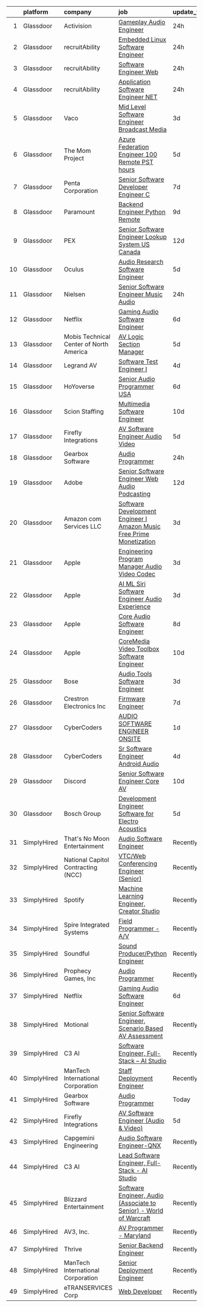 

|    | platform    | company                                 | job                                                                                                                                                                                                                                                                                                                                                                                                                                                                                                                                                                                                                                                                                                                                                                                                                                                                                                                                                                                                                                                                                                                                                                                                                                                                                                                                                                                                 | update_time   | location           |
|---:|:------------|:----------------------------------------|:----------------------------------------------------------------------------------------------------------------------------------------------------------------------------------------------------------------------------------------------------------------------------------------------------------------------------------------------------------------------------------------------------------------------------------------------------------------------------------------------------------------------------------------------------------------------------------------------------------------------------------------------------------------------------------------------------------------------------------------------------------------------------------------------------------------------------------------------------------------------------------------------------------------------------------------------------------------------------------------------------------------------------------------------------------------------------------------------------------------------------------------------------------------------------------------------------------------------------------------------------------------------------------------------------------------------------------------------------------------------------------------------------|:--------------|:-------------------|
|  1 | Glassdoor   | Activision                              | [Gameplay Audio Engineer](https://www.glassdoor.com/partner/jobListing.htm?pos=116&ao=1136043&s=58&guid=0000018239487b7699e641ee5b754b30&src=GD_JOB_AD&t=SR&vt=w&cs=1_691eeb77&cb=1658818428123&jobListingId=1008028741708&jrtk=3-0-1g8skgut0g4fb801-1g8skgutfih67800-4933dff44d5a629c-)                                                                                                                                                                                                                                                                                                                                                                                                                                                                                                                                                                                                                                                                                                                                                                                                                                                                                                                                                                                                                                                                                                            | 24h           | Woodland Hills, CA |
|  2 | Glassdoor   | recruitAbility                          | [Embedded Linux Software Engineer](https://www.glassdoor.com/partner/jobListing.htm?pos=107&ao=1110586&s=58&guid=0000018239487b7699e641ee5b754b30&src=GD_JOB_AD&t=SR&vt=w&ea=1&cs=1_ffe99f45&cb=1658818428122&jobListingId=1008028365325&cpc=E773D000C9BC26FA&jrtk=3-0-1g8skgut0g4fb801-1g8skgutfih67800-730db908178f6efa--6NYlbfkN0CGG9KWCDlpnNsyBDyIiP_Q0811kl3MMa1wmNp0I1WtkTaTZU1gJWaiKEGe9oYuZ3AoVNSIR14KTTb_h-hB2-8muryL88cIpq_l8yhv-WxFGjXmN0CMiaNs32sp6AHCY6V4TEGhBI5BP1q7wtNEbqwa5989-SCPk_Ty3tWaMX5Rm-cHl7fjte99TriaiMrnbErpcKlEkiq7_10JVw3AYyaZSY2SfrqWOeG1qS32u67hZgBtP2U2nG4z1wiTJCWIauc1ZRtpP7CE_XYfFZke_-HTSDnr2bwhB-7A4i3UJN12jn9V-yTPBrPPWvBgPVvCjivmdOhhSeXD-UsyXl9P_k7ftMUY_jLbOlKDay-dqRptWTgnRY0P8RzQKEJDL9Tod6DvkuOk1dKta7_N6f3sz9BKN3wmDEpUWWmYcGKkb3HcGDLcKVGM3aLm20jYOQQ3YXcECgqlwSAISEfcQgCZhGiWZ9YSyBOOGUR3iENKdPzOsVNHFllr73GqLzTQEy8_B3HZWIjX5POrNxqvtRYfYVrw)                                                                                                                                                                                                                                                                                                                                                                                                                                                                                                         | 24h           | Anaheim, CA        |
|  3 | Glassdoor   | recruitAbility                          | [Software Engineer  Web](https://www.glassdoor.com/partner/jobListing.htm?pos=109&ao=1110586&s=58&guid=0000018239487b7699e641ee5b754b30&src=GD_JOB_AD&t=SR&vt=w&ea=1&cs=1_3346e3ba&cb=1658818428123&jobListingId=1008028365324&cpc=FD1C1DA32C38CFA7&jrtk=3-0-1g8skgut0g4fb801-1g8skgutfih67800-9df72eb9cc658bea--6NYlbfkN0CGG9KWCDlpnNsyBDyIiP_Q0811kl3MMa1wmNp0I1WtkTaTZU1gJWaiKEGe9oYuZ3AoVNSIR14KTdxG1GGwxQfKOld0fQt0-pZNmiX4z29FJA6dSWQnq1gYxvc5dd5hQxYb2VuNIDDpU662Dn6c3w7g_lFGryzMQvpfBlmHLyDRmCMdmntrF5chNCZO2KV44Q3FSSFWBVlDh7hwXVpqMPige1nh4P5DU5zW6kp1vGPIrPoWsV58AUq7cA9Ve8Yi8I5tXL610_qBIMv303xu0c1U5J7B741PmRAEKLUYvSfK76zaa2VTmjC5v20v5mEmozigLbON15D8d1jMDo23-mLrMjj9IIK1b1ACgmWt6CDwH-j3ps81ztmpTBLsbpkee78mxDhyZUzmT4vl3I8_G1iWlTSYe4W6OkanZPWDLWeyMYlvLPmD7L4e0GTJRObQKaGt-bU2y5yAlcY6uDlpBd_tBTk481BDW57QG65olIuBQtkl_NIVqHlfgahQu6CcBblyHtzkLETalg5NCO1y9jC3)                                                                                                                                                                                                                                                                                                                                                                                                                                                                                                                   | 24h           | Anaheim, CA        |
|  4 | Glassdoor   | recruitAbility                          | [Application Software Engineer  NET](https://www.glassdoor.com/partner/jobListing.htm?pos=111&ao=1110586&s=58&guid=0000018239487b7699e641ee5b754b30&src=GD_JOB_AD&t=SR&vt=w&ea=1&cs=1_daa0cb12&cb=1658818428123&jobListingId=1008028365323&cpc=4F748F1840550ABC&jrtk=3-0-1g8skgut0g4fb801-1g8skgutfih67800-a3394786e4509fc2--6NYlbfkN0CGG9KWCDlpnNsyBDyIiP_Q0811kl3MMa1wmNp0I1WtkTaTZU1gJWaiKEGe9oYuZ3AoVNSIR14KTX6XEosLosTeFdasE13QNaN-ffeCRx0oqkpIuLNKJnQM1SI9AOE8qF_5_QoBgkBvFAqQAcbjO9vNw3PBA66q_-1j6v8dQ8AgDh9v16hsGva5nIQ7BWtwrWeq6LIxbvmxnuYAD1pO9ma3G4H_YORHSILUZgbeeNcpKvkcZ4_zarOIKE_gXAFQN4J_l1tPAdHLoq8pcU3lsc5rWQr7txiXX86B1L0pysvglz4Hgmf4bymE63ZvjZbn-QKJVa3cTz_Hz5cxgckd_iD4j2RirUuyQKTf0JJfs7i2mU9-4ocg_xkyz7RHXke-dNKJakcMlVvNQ5E2d3a46AAEPJN0nfXoKiJ3oCWsvn6GR-6NLqV2k4xd93GkZ66D4ZUqoeNZC6_nXE26b-WFiX2VHx4UUF0d4TLxjGsz-neg-_qS1Tc55dCRpns9Fj5IhMQpcxOOY5UIuqGPM5q1CGYI)                                                                                                                                                                                                                                                                                                                                                                                                                                                                                                       | 24h           | Anaheim, CA        |
|  5 | Glassdoor   | Vaco                                    | [Mid Level Software Engineer   Broadcast Media](https://www.glassdoor.com/partner/jobListing.htm?pos=108&ao=1110586&s=58&guid=0000018239487b7699e641ee5b754b30&src=GD_JOB_AD&t=SR&vt=w&ea=1&cs=1_0db8ded9&cb=1658818428123&jobListingId=1008023491914&cpc=1CBFC3E34E2A31FF&jrtk=3-0-1g8skgut0g4fb801-1g8skgutfih67800-2c1164aedf14680d--6NYlbfkN0D_sybMACCpf9B-677oK5j6rPldVB6BlrVvFjO_o-GJZbzuF-qh4PxErFUqfUsv_6uq3yj-33fVAxdJpDEnhEj4Go-dQXG2i_nhdrozdxOLclYIRSSSNJiq9UBc2R3iAXgSLoloWxVkJR526trhTG__PWL5HPc0h23cLdACsLcDpz6wkqU4u1lorsS3YI19Q1EnTanbFPinXVwTfICagAWVrSEZ-MvXodpCJ824U-_XF05x2_2kyhu5rUWTJ1cGI7Esv3vNvn9sO03__EqOdMWmkTtbW5qqF5TaOpueZc8z16M947V9sFSMjQfRC9Hr5eAecRHVhbGXoxbJaguBLYKxWxMOdSnIGw728Qa7PoIzI5kkHTekEor-ylPnxqQ1gV8LqbQNmkUXtIjrCxf0c0q2CDRNdTRMPgYU0U8KSDQ3Yg7x689kjp12wJcCV9FA3TGISaOIO6ebSmX275rs6XchGsRnW6RxErTCSgcvVW4GLoc8_Iib4JxmuLtESSOdqQWq9f3ZXA-9eCqgXO6u79aUKeJOkVOzTae77DGLuiwtNw%3D%3D)                                                                                                                                                                                                                                                                                                                                                                                                                                                                | 3d            | Raleigh, NC        |
|  6 | Glassdoor   | The Mom Project                         | [Azure Federation Engineer  100  Remote  PST hours ](https://www.glassdoor.com/partner/jobListing.htm?pos=103&ao=1110586&s=58&guid=0000018239487b7699e641ee5b754b30&src=GD_JOB_AD&t=SR&vt=w&cs=1_c5799016&cb=1658818428121&jobListingId=1008018551550&cpc=9C2286EA3771AAF6&jrtk=3-0-1g8skgut0g4fb801-1g8skgutfih67800-dc1b835558c53ab4--6NYlbfkN0BDp_epf89aHDQhKpPegNJQ_ldQpEFZQsM9OcONMGxWx6pU56EKHF58QjVdAUvn2gWVmvAd_inPnavJ0bVsH-kOUhtfeaiiWnfEkkNGQnNDedJUM2yoGCcoy_fT76vHmBA4pusH6HeHidQSpJPEvFPERgE8T-oEVjc-JVNiEzXXG7cjIqstu1zSY68PunLaErbX1jz_TC8dS9nsC9LWnPlLO5DR1ufIAQsrcf7klcQhsnORLga_KCLFPE-U-toVA8vgFzjxtnfCBX2AnYr4cA1vlljd6_S5aNNo7IvsswH7HyrOKHOE9HVr_H4VxQC65cEn8KjAfrFIVMFZ_1xyJwxCYnP-py16rUnzuAMQ06fr0hYdOvEZ1ZyOBnMDRoTIn5XsmkdgaZzD0M6RnDnwg5pQFe95cwB_LqklL4y24364a3rwCiueI2bumm1I-edoh-doSKcYgZhHVjhuh2d-KZKgDambsnoBIZfJ15mCMvjQlKnoV3Ji_DIeL-KhSeEJOgW3owlZ-Q_OM-XqxyXT9obCyTRlbb-022lv1LIC-qR85HfZz7MbGlS1wxwaP3GRqum5W7cBseBBRQ%3D%3D)                                                                                                                                                                                                                                                                                                                                                                                                                                | 5d            | Remote             |
|  7 | Glassdoor   | Penta Corporation                       | [Senior Software Developer   Engineer   C  ](https://www.glassdoor.com/partner/jobListing.htm?pos=118&ao=1136043&s=58&guid=0000018239487b7699e641ee5b754b30&src=GD_JOB_AD&t=SR&vt=w&ea=1&cs=1_8eed8fc9&cb=1658818428124&jobListingId=1008012139422&jrtk=3-0-1g8skgut0g4fb801-1g8skgutfih67800-d2b6598b37c4349b-)                                                                                                                                                                                                                                                                                                                                                                                                                                                                                                                                                                                                                                                                                                                                                                                                                                                                                                                                                                                                                                                                                    | 7d            | New Orleans, LA    |
|  8 | Glassdoor   | Paramount                               | [Backend Engineer   Python  Remote ](https://www.glassdoor.com/partner/jobListing.htm?pos=121&ao=1136043&s=58&guid=0000018239487b7699e641ee5b754b30&src=GD_JOB_AD&t=SR&vt=w&cs=1_71682ce7&cb=1658818428124&jobListingId=1008009866952&jrtk=3-0-1g8skgut0g4fb801-1g8skgutfih67800-bc754100c4c9abf7-)                                                                                                                                                                                                                                                                                                                                                                                                                                                                                                                                                                                                                                                                                                                                                                                                                                                                                                                                                                                                                                                                                                 | 9d            | New York, NY       |
|  9 | Glassdoor   | PEX                                     | [Senior Software Engineer   Lookup System  US  Canada ](https://www.glassdoor.com/partner/jobListing.htm?pos=119&ao=1136043&s=58&guid=0000018239487b7699e641ee5b754b30&src=GD_JOB_AD&t=SR&vt=w&cs=1_a9e8c31b&cb=1658818428124&jobListingId=1008002579764&jrtk=3-0-1g8skgut0g4fb801-1g8skgutfih67800-c509ac628109f22c-)                                                                                                                                                                                                                                                                                                                                                                                                                                                                                                                                                                                                                                                                                                                                                                                                                                                                                                                                                                                                                                                                              | 12d           | Remote             |
| 10 | Glassdoor   | Oculus                                  | [Audio Research Software Engineer](https://www.glassdoor.com/partner/jobListing.htm?pos=120&ao=1136043&s=58&guid=0000018239487b7699e641ee5b754b30&src=GD_JOB_AD&t=SR&vt=w&cs=1_bd889480&cb=1658818428124&jobListingId=1008017393220&jrtk=3-0-1g8skgut0g4fb801-1g8skgutfih67800-6725b1efade4b900-)                                                                                                                                                                                                                                                                                                                                                                                                                                                                                                                                                                                                                                                                                                                                                                                                                                                                                                                                                                                                                                                                                                   | 5d            | Seattle, WA        |
| 11 | Glassdoor   | Nielsen                                 | [Senior Software Engineer  Music   Audio](https://www.glassdoor.com/partner/jobListing.htm?pos=127&ao=1136043&s=58&guid=0000018239487b7699e641ee5b754b30&src=GD_JOB_AD&t=SR&vt=w&cs=1_b5fd9605&cb=1658818428124&jobListingId=1008029553879&jrtk=3-0-1g8skgut0g4fb801-1g8skgutfih67800-9f06dd9f8afff20d-)                                                                                                                                                                                                                                                                                                                                                                                                                                                                                                                                                                                                                                                                                                                                                                                                                                                                                                                                                                                                                                                                                            | 24h           | Emeryville, CA     |
| 12 | Glassdoor   | Netflix                                 | [Gaming Audio Software Engineer](https://www.glassdoor.com/partner/jobListing.htm?pos=114&ao=1136043&s=58&guid=0000018239487b7699e641ee5b754b30&src=GD_JOB_AD&t=SR&vt=w&cs=1_6c4afa66&cb=1658818428123&jobListingId=1008015997451&jrtk=3-0-1g8skgut0g4fb801-1g8skgutfih67800-f56fa1ba437b8b5b-)                                                                                                                                                                                                                                                                                                                                                                                                                                                                                                                                                                                                                                                                                                                                                                                                                                                                                                                                                                                                                                                                                                     | 6d            | Remote             |
| 13 | Glassdoor   | Mobis Technical Center of North America | [AV Logic Section Manager](https://www.glassdoor.com/partner/jobListing.htm?pos=130&ao=1136043&s=58&guid=0000018239487b7699e641ee5b754b30&src=GD_JOB_AD&t=SR&vt=w&cs=1_b466aa8f&cb=1658818428124&jobListingId=1008018294087&jrtk=3-0-1g8skgut0g4fb801-1g8skgutfih67800-3192ab087a56f6d5-)                                                                                                                                                                                                                                                                                                                                                                                                                                                                                                                                                                                                                                                                                                                                                                                                                                                                                                                                                                                                                                                                                                           | 5d            | Plymouth, MI       |
| 14 | Glassdoor   | Legrand AV                              | [Software Test Engineer I](https://www.glassdoor.com/partner/jobListing.htm?pos=115&ao=1136043&s=58&guid=0000018239487b7699e641ee5b754b30&src=GD_JOB_AD&t=SR&vt=w&cs=1_f5c05007&cb=1658818428123&jobListingId=1008020063938&jrtk=3-0-1g8skgut0g4fb801-1g8skgutfih67800-0d8343df0ec0aa3a-)                                                                                                                                                                                                                                                                                                                                                                                                                                                                                                                                                                                                                                                                                                                                                                                                                                                                                                                                                                                                                                                                                                           | 4d            | United States      |
| 15 | Glassdoor   | HoYoverse                               | [Senior Audio Programmer  USA ](https://www.glassdoor.com/partner/jobListing.htm?pos=128&ao=1136043&s=58&guid=0000018239487b7699e641ee5b754b30&src=GD_JOB_AD&t=SR&vt=w&ea=1&cs=1_462b8959&cb=1658818428124&jobListingId=1008016127424&jrtk=3-0-1g8skgut0g4fb801-1g8skgutfih67800-99985eedadb6c43c-)                                                                                                                                                                                                                                                                                                                                                                                                                                                                                                                                                                                                                                                                                                                                                                                                                                                                                                                                                                                                                                                                                                 | 6d            | Los Angeles, CA    |
| 16 | Glassdoor   | Scion Staffing                          | [Multimedia Software Engineer](https://www.glassdoor.com/partner/jobListing.htm?pos=110&ao=1110586&s=58&guid=0000018239487b7699e641ee5b754b30&src=GD_JOB_AD&t=SR&vt=w&ea=1&cs=1_8f3107fa&cb=1658818428123&jobListingId=1008008577735&cpc=56C4EA4A1A191A49&jrtk=3-0-1g8skgut0g4fb801-1g8skgutfih67800-86843f5f6ef372c1--6NYlbfkN0AxNjU9wWOnkzYrjpAN9mGGJnqCtvXlnsxswceXA4p8arctmlbenC8IxdF6uPF1Mr83u4JysOfJ9jXAqcnIyixLc8sR0avTryqxqhsjIuS_un4kaGkiHc7oTRCi6_p0ngKXsuD1TtQf061AssfLmW1cSOet3uXlgmtmcBNsC50wWFHvEK6xQpPK96R2pfsMOtaXAOuru7t8lzIZsFhlHrlCS84fymEVp7kzV_XmEpR6Yia0p5XTBxV2Bhnt9FEBaisfh1acrPb2USW1DH8WWm2GxwgFn3iNcnnEK8DYETZIE0EMQU3LtFv2d6FmP40Ib5EgvubMUITvL0R2HIxxFfRhdKfdjNcZOG6wrD2TJeOA9oJwFvGuGBmhxGlS-7pxABaFHFHF8NB4Tar9VqNyRsBm6_Fk2PkKuBVxFCTAwJ_DJz51y5OmjBuBwY2JgUmX6clUxT1bm99tVOPpbS7xtwlZZU6bec-UWJDsUjHu1xULZxb5mbIi1Z-KxtU84mrk0jVWyo320hUvoYSEHMj5J2SP)                                                                                                                                                                                                                                                                                                                                                                                                                                                                                                             | 10d           | Redmond, WA        |
| 17 | Glassdoor   | Firefly Integrations                    | [AV Software Engineer  Audio   Video ](https://www.glassdoor.com/partner/jobListing.htm?pos=101&ao=1110586&s=58&guid=0000018239487b7699e641ee5b754b30&src=GD_JOB_AD&t=SR&vt=w&ea=1&cs=1_98d94fa8&cb=1658818428121&jobListingId=1008016810687&cpc=B576E40E3A51D23B&jrtk=3-0-1g8skgut0g4fb801-1g8skgutfih67800-ede825354504ebea--6NYlbfkN0CJTHzbIAHSyXxiHmYK_TnQchCbzo3OrK2GLYjXk8bP1_eUBT7URC43d18oEHegYHL6LbXjiln6EQQhTRWsdOCMxpTXOOIJd-ft-zYjyaBTKfiqz6OafoxtmKDMYFh1B38HLHoVwoYXE1SZXhsSytJsWu0ZE3lBwF7-k3HlclxlX7e6qCLCO6Frt7NfenvtFhBBv-iwBnIcaDGHS5F3-qvLLZcvP04-sKsq2W6SUaXvR3Ibyd90jn7k4W9FNTr2DJ2L0W2vjqFjWUsOCi-na2_J_-AqzdgAoZA3dxTcQbKPdqIhoubFTkSnRRryu1JX1cbmt3iBZlq_Vkh8xLSwUv19P7pZBcmLaT0rLtU0okVAEN74cGEbmEYXoOm91Xs3BxYEHz9NANZ4_8DZLaMUZv9zn_FjPcsf4wjq-s8skbRAruZ_Y9-xMFcFStK_CRqk8lO9psCj2m_l-T8cyPxTf8fFLcM7Mv0LHNG7GXsSMvI7Q_M7IS5tXGb_s7mJyCTrWkU2DnVKsshUfhBCejPLSptn)                                                                                                                                                                                                                                                                                                                                                                                                                                                                                                     | 5d            | Middlebury, IN     |
| 18 | Glassdoor   | Gearbox Software                        | [Audio Programmer](https://www.glassdoor.com/partner/jobListing.htm?pos=117&ao=1136043&s=58&guid=0000018239487b7699e641ee5b754b30&src=GD_JOB_AD&t=SR&vt=w&ea=1&cs=1_e0cad3aa&cb=1658818428124&jobListingId=1008029192403&jrtk=3-0-1g8skgut0g4fb801-1g8skgutfih67800-c9ed84f43b7c67d5-)                                                                                                                                                                                                                                                                                                                                                                                                                                                                                                                                                                                                                                                                                                                                                                                                                                                                                                                                                                                                                                                                                                              | 24h           | Frisco, TX         |
| 19 | Glassdoor   | Adobe                                   | [Senior Software Engineer  Web   Audio   Podcasting ](https://www.glassdoor.com/partner/jobListing.htm?pos=124&ao=1136043&s=58&guid=0000018239487b7699e641ee5b754b30&src=GD_JOB_AD&t=SR&vt=w&cs=1_b2a899b1&cb=1658818428124&jobListingId=1008002518254&jrtk=3-0-1g8skgut0g4fb801-1g8skgutfih67800-64add86b6b132821-)                                                                                                                                                                                                                                                                                                                                                                                                                                                                                                                                                                                                                                                                                                                                                                                                                                                                                                                                                                                                                                                                                | 12d           | New York, NY       |
| 20 | Glassdoor   | Amazon com Services LLC                 | [Software Development Engineer I  Amazon Music Free   Prime Monetization](https://www.glassdoor.com/partner/jobListing.htm?pos=122&ao=1136043&s=58&guid=0000018239487b7699e641ee5b754b30&src=GD_JOB_AD&t=SR&vt=w&cs=1_2b0a6369&cb=1658818428124&jobListingId=1008023508726&jrtk=3-0-1g8skgut0g4fb801-1g8skgutfih67800-160114cbca1f2e75-)                                                                                                                                                                                                                                                                                                                                                                                                                                                                                                                                                                                                                                                                                                                                                                                                                                                                                                                                                                                                                                                            | 3d            | San Francisco, CA  |
| 21 | Glassdoor   | Apple                                   | [Engineering Program Manager   Audio  Video  Codec](https://www.glassdoor.com/partner/jobListing.htm?pos=102&ao=1110586&s=58&guid=0000018239487b7699e641ee5b754b30&src=GD_JOB_AD&t=SR&vt=w&cs=1_a9acae9a&cb=1658818428121&jobListingId=1008022113387&cpc=654405A9B1E0A9F5&jrtk=3-0-1g8skgut0g4fb801-1g8skgutfih67800-971a58e92b8283fe--6NYlbfkN0BvKrLyj5gPmtZO9T8euul8TCxuuKNOtzRJOomxnwSEodTz2Bc-sPZlADHp0xxmf8VvC_9n7__N-GBNTWFrNoRta5Vqzr78Tw-Rk5LTzpATs3WCUWuZYgJGwd0PuuSiO13ouRrSmkvapG3--HjY1XEHjTkF1vSIipamUnG7dLq1ERqwXxP_0DbzJiArDc-o8fmzrrelVVb0XiPO6OjanaG2J03_To4thUolK6OrxXN8mjCtltIuIQWYcSjDZRJKaUzugFnxUzzi97FHh2VBwI-mDkH_hL_Zxm1liOZYFIBZcXbitiKl0SwbpYuNHzKTRPuAssxn_-dBVW_eZLv1mN1sSu1Eh6dHAdUWxzlTANQQfjLRfG6lKSym5grj7eHMGgVGYslKJMgdgL26Ga6nMUoqSFRGyhaxVayT9xEBTJlMGHfSwpVa-RxwtXjVH6ZBXp6ga34S0V7JMaRjlrdhqOV5HjCCKduBRk61CCD1KyrhOQxzKD_xffjc5yTG98d4iLqkScVWHy9YnePTEYwxZeYhreCQrZeCVziPcrdC9SO0ZnG4ylgrqfhq_GTcq1nP7C3d1ogpPQRTbPT21lupy7epLSivcqMGI8Zg9Ll1x0OZCwKIZnzyifnE0JSaTjmiMUp4WbGyQH9YD7t1vSIXkfCqZsXrVi_8mS9bzJp1hCWTTtLJS2Fi8x7LWRnnT6roV-InFywJ47WrwG1OKA2HhrhPs6ADsJEqoy-ppDuY3ApJ8ySmZ26joGpHjy1fUHk4Bffa3RjvsrpS6-PV__krI_rDD5fYl5zY8rAeWiVpBox-Yci_L-5r6U98G9rzfTcAVkFwKwTNfpoZTtBaZXBmEL0-cy3Ba9ROoXQJOnYLGB_T682H_eyGOM50W0bN8dN94_QdNjCxJLmJzPm0h3BAaJD_-CTPFy3ZQzC07lizsmh6zT1h-SWC6dSfTzlW7USb8YGwQ2X-9CXYa8PK9kLcw8UgjPEAWx3_HSWkBRXh-XudVw%3D%3D) | 3d            | Austin, TX         |
| 22 | Glassdoor   | Apple                                   | [AI ML   Siri Software Engineer  Audio Experience](https://www.glassdoor.com/partner/jobListing.htm?pos=105&ao=1110586&s=58&guid=0000018239487b7699e641ee5b754b30&src=GD_JOB_AD&t=SR&vt=w&cs=1_62fcb1ee&cb=1658818428122&jobListingId=1008024012027&cpc=47CFDC01B3F81FAC&jrtk=3-0-1g8skgut0g4fb801-1g8skgutfih67800-9010fb2009524642--6NYlbfkN0BvKrLyj5gPmtZO9T8euul8TCxuuKNOtzRJOomxnwSEodTz2Bc-sPZl1dBMH13w-jNXNONIP_H_BEVYxjYrkTZmqZxjUy-7kbpo_bS5bn0jthbTKhOjB1wQk0bNkvkR4kOia9RoL04MCf_tYbSpNXeZStOp91DXU8hBYL-6ssWQGSrqRrM7uKgT2txrMa7QkSM_FdBq9uZMLoy60i2u7ynQD69n3sv9oGJG3zI62jEFZrj-u9AUaptYyKfDfywewrcEaJnqz1os8sGqlQgr6SsAhjRWDrwXiY7jfaZ6A4u9AIlAVXghebMemzv3--zIH6GuXIYna5C0wTkAt5-DN08wLbB5ciqB9HRsOSwP93uFJQ3ohDIZhV1p3-2VMZq7LBo3LMJMDTfjwLf0fCrdyOEGHD-8hKiPPVGU1xhNiKxokUa_oLS6j7XzpUGYxzYeVmxOXLz1vnnSf1XPTAc48JDVSZIguTjlH99yUlwDBg-YqbA9gPLBK-S4AGByXDJzRnfUBjlxEah0nxky0ynf8yYpwVF6DwGXjHMSA7boZ_RRdFD1IFr05GyXfklYEVwvtTYWdAuyMPT-8mKsWu-9-KdLYMHjJBF_mLX8qPy6haQySI5SNdFRolacbIJIloonkaH3DQjBVNb1c4C3hbzY-HIv6Eb67FMrAZBovNoEMzVyY9n2WIASnNc5NjK8MKBqV1Z4QMzMSd4GzOc-kTNPmFF9WARKCvqGaigaL83FSMuy7BE6fyMpBLgD1NF3jRedPa7zhlrL0PJEUnlKkNPItwOa7VuE5Dz_Wzu9EGQgLTlsuFTBLFDHlMsihA7uKvA27aSOv8SUhZTtkKTm5vNjm2Kj_c5J4r_SAqlmv4FYaNJOItmZdTm5sR-cWfy2JHn6nhxazevNM0wIpcmvMWh1mdfxK-BYEhzzv0xaQfAj7oN69ZbEilbYlewVVVxi6aPQ_LCdfCObdbuSA91o0r2DFIiz6f5Y1NNKfBWfBsAgL5CBfw%3D%3D)  | 3d            | Seattle, WA        |
| 23 | Glassdoor   | Apple                                   | [Core Audio Software Engineer](https://www.glassdoor.com/partner/jobListing.htm?pos=106&ao=1110586&s=58&guid=0000018239487b7699e641ee5b754b30&src=GD_JOB_AD&t=SR&vt=w&cs=1_6763f102&cb=1658818428122&jobListingId=1008010117633&cpc=3BA4CE39D5B5DEF5&jrtk=3-0-1g8skgut0g4fb801-1g8skgutfih67800-ced040b886f772b0--6NYlbfkN0BvKrLyj5gPmtZO9T8euul8TCxuuKNOtzRJOomxnwSEodTz2Bc-sPZl29JElYHfcoSRKsq68AVNiDcyVnK-LGYxcX0LBFdzR0aUDa4ZGNmWzNY0pY1aoSXDuA4k22fhhx50WxVe1GGX0knDpSWmYrI8apzLOaDvcxRqhxcxlaAWaWIZmx38qiMfS6JZpmm7InY9JHZ4ltlfwZKYJvYK-3ZSRSNkj2ci184dS_9QXtTe2QZh1clVp7ARb4v1NveK-qvCFtgbCKLmltfkiXqXYYJHm1tICyZs3OznpZbfULaHtD-12_q6jP0paFmNTeA7FlU_cVIPHA3NOrOSc5PUtZRgpen1952IUk9YcVrE3pgQVBUYOs9FkYuqNzJjYfe4y4TUZe4Sb3jBhzcH22ybu8cODUTJXGb1ydLAt3CQrT0fEaJagPPmlUeRLX2dDs7HJF19e9J7a517KMuQ9emINcIcIbL-IQIFTZKStyvnkE_rEDKUQc7aSVzBbNMbhjp1fitXMGKZ-u6yhuq6O5BIlC6Tm2MBbCTSuNghjXRHNFJa7k5O02Pl9rqcI0m2Zc84tDj-ZRoJbY-bD9QhlngrY3wwyTEtcYS0oixei9AtBmvv3L_xU6PLjEadBegCo9g7yhKvv1IcI8pfAi96Osm8xnXxcItrXaXy-0RW_rYu33cGQ8VZFIItAd4uLSqHCq70zV0U6g-_RuN3XurUP1Ss2g_om-seyGL61sTHU0yW6mhni50_DFV8N8x45ehgvTJ__6-W9ZOg02x_hRj86tfpl1ELM7icMBusvCu81fcP01dMX-3F8DLHVYxUTVIq1Tijh3Z0Tq0IWycnm7BBpohFWou8TH2WRdUGkz4skAb1Q_5maxHP3vtFE5N0Ma-XYn7_5s8I-FcFBS0NEIZYHMiu8UFBo2TjqXypbELwGqH2tVGc1TaKFr8JNzNWmVXAz-8EUf3vTGGnS5A5Cg%3D%3D)                                                      | 8d            | Culver City, CA    |
| 24 | Glassdoor   | Apple                                   | [CoreMedia Video Toolbox Software Engineer](https://www.glassdoor.com/partner/jobListing.htm?pos=104&ao=1110586&s=58&guid=0000018239487b7699e641ee5b754b30&src=GD_JOB_AD&t=SR&vt=w&cs=1_57edc842&cb=1658818428121&jobListingId=1008009138645&cpc=32EE424DE2B657EB&jrtk=3-0-1g8skgut0g4fb801-1g8skgutfih67800-1f9cfe7e86b5b2a0--6NYlbfkN0BvKrLyj5gPmtZO9T8euul8TCxuuKNOtzRJOomxnwSEodTz2Bc-sPZlC5mDe-NOaJhD_Bkt0MftzV6HNkf3iH5C-gDV5Z6RmFNLmPBZAnWt4LqG2FsQJus6ufqmPnE6A0izbS0UuNxE5wCPoBM2bGBI9Kq0K8JSkf-6Pb_JmDENLu2MTKseUrr3JzWn-MMtSaxSO2G59010FgCeusAXaCIy1aF-ZE6LV5qYwN58O8SwGy8MgfQ_fu_jfnT_RRutBPQt8uehMUG0Zd3EFtTc2dOPrSfikW1ZFjK2Nzo0YeVNeLvu_WkuzRHQH8vt0WeNwPY38jNWX6xKn_xUcLPI1GvCqCXx9S0NJurnCWojC54l7J4JqmhQss_B2gI8aYESTwcS6euE4bJ48u3wCg6JekYcZVjB4WMJWbU44KTQJb3PPsWrgwYFutoA-77r4BlWH6W0Ro8690KXN-ZX1Y8ar06vrChddwZgHtWp-dpVVDhO9ioG4SVZBZqfpQ9zyp0kXdGmc7Lr93O06nDePQiE-Upv-ulYaarh4nZFdM-fdxWuSghv2XYtgocLho_2qffKvnMb1zV41MM7f9Tcwf1XFhE2V0uBwlZUzwGJ6knR4rd4w_flS7Ab52rq1dZwhcRwCIfD96c-1McLTfg22zZAbyF_cNJCvb9DBORhEtCe8bsNX360_-Cf9B3LR4a0mcozPeRddEpxjWCJiz4SdUK1g8Px0jmIaqdpfkn21GIgiPSQHLRkO29DrSmXYb-P-o3S3GOBBzT_8NgTtryk9daLtpF40vUQkiQ0Kh6CfK1jdnSvG7T6V0VezwsDgPs2NNCbdTjYQi_RL6uG6s2uImD4dyNR__3FQwKnjf3lOJEljPNDZ6y4f0HXv4Z9wOTjb_P46ka0JwGcK4G2Rsmq0o2JautnHqU0f0_MMBNleCt1I0qqP7W6HIQH9aWqjY1JxyQomtSMHwTj-SJ1ngqBk3pOX3f37FEzWz6khD8%3D)                       | 10d           | San Diego, CA      |
| 25 | Glassdoor   | Bose                                    | [Audio Tools Software Engineer](https://www.glassdoor.com/partner/jobListing.htm?pos=123&ao=1136043&s=58&guid=0000018239487b7699e641ee5b754b30&src=GD_JOB_AD&t=SR&vt=w&cs=1_7bfc4a36&cb=1658818428124&jobListingId=1008023325838&jrtk=3-0-1g8skgut0g4fb801-1g8skgutfih67800-28a8ee5c65f161ae-)                                                                                                                                                                                                                                                                                                                                                                                                                                                                                                                                                                                                                                                                                                                                                                                                                                                                                                                                                                                                                                                                                                      | 3d            | Remote             |
| 26 | Glassdoor   | Crestron Electronics Inc                | [Firmware Engineer](https://www.glassdoor.com/partner/jobListing.htm?pos=126&ao=1136043&s=58&guid=0000018239487b7699e641ee5b754b30&src=GD_JOB_AD&t=SR&vt=w&cs=1_a59eee18&cb=1658818428124&jobListingId=1008013100826&jrtk=3-0-1g8skgut0g4fb801-1g8skgutfih67800-a7e468b43761b07b-)                                                                                                                                                                                                                                                                                                                                                                                                                                                                                                                                                                                                                                                                                                                                                                                                                                                                                                                                                                                                                                                                                                                  | 7d            | Rockleigh, NJ      |
| 27 | Glassdoor   | CyberCoders                             | [AUDIO SOFTWARE ENGINEER   ONSITE](https://www.glassdoor.com/partner/jobListing.htm?pos=112&ao=1110586&s=58&guid=0000018239487b7699e641ee5b754b30&src=GD_JOB_AD&t=SR&vt=w&ea=1&cs=1_a778837d&cb=1658818428123&jobListingId=1008025415201&cpc=F41FEAB56D215062&jrtk=3-0-1g8skgut0g4fb801-1g8skgutfih67800-3bd16286be0991e9--6NYlbfkN0CpFJQzrgRR8WqXWK1qKKEqALWJw739KlKqr2H-MSI4eoBlI4EFrmor2FYZMP3muM1jAE7yYqBMhYdFXvXCy_BVIV-ojIczkDvGmxEd1bzLkaCTOwAcx95WftiXyUBtt9ZJ7NIXQRdj_sJwyWhgzrQ5fMfDCSyCSmRcSixAN4OjYZ6Jfr7jwL1Rmub12iMRflIOfsuIa1omn7quFl8x3EK2QNvIKw4lWtlevYU_BC2JMOAjUmS3esv1QTj89X0qUp27t0uW63IteEzFMMO4zYhgdBgRa4rITt07m_qw3iiqSS_ei3tI650gkqPVoSuBFSa9WUE97aAKVTw2sREwx7nW224Cwtr3ZHn3vF5j4EBpFQI9qTi_2QKFWv9IM6gZPIeVHbYAhpGVb_tpYYU168xh3XOOMpykL3kv4QnvCBN_8CAzkrLn4xuy9nScuET6vddnEykM6wKA3dbwpYIMYNqWtVYuAoh64OzljoNYWJaX6WS3FAqFP4TuigyHA_uXgUrEFn3ULZHe7oXeTMFn89SAGauqkkxyhJa_vLdXlKQJsEgGZiy4JuzkU2QV60JeqOwFA8Fj2Ja9gP-HIwYtJcQZAag8VNALp3wIMvt0YbffUPaD5SPmFmyz2BCsjWe37Z5nujIZOMCQGVnC1aFXwlgFkCPzdlsHChGmJ8K_GOJZxFO5_LEf2m-wtj7bojKx3PsauM2ATrZPjhCnvMKYK1F0cREYkut0Mr9JV1EaHEFxywkMXSeYQOnhSE9HDyzjICHGCLFvN2Phcdibh2-hUhmMEukr44DmpZAx-GCwUuebKxbd_tPbkftXak8QjxKJ6s53gpFE_M1w_S_gU9nTS0-8t8WJ7o9G7u6O3QRcBirHWdZNWbNNRZOqROstF8-Taz3VGvf9ybSlE6Sce-06jMWuMu1SemiU7l4u81acItDDGqYUPBJBY4piSqEoV844wWgycKc-9fNS9ksrNA93CeGfbeEYcBP3idY%3D)                           | 1d            | San Jose, CA       |
| 28 | Glassdoor   | CyberCoders                             | [Sr  Software Engineer   Android Audio](https://www.glassdoor.com/partner/jobListing.htm?pos=113&ao=1110586&s=58&guid=0000018239487b7699e641ee5b754b30&src=GD_JOB_AD&t=SR&vt=w&ea=1&cs=1_6b97450e&cb=1658818428123&jobListingId=1008020841991&cpc=AC285F3A3ECA6BB0&jrtk=3-0-1g8skgut0g4fb801-1g8skgutfih67800-1b9fbf3d2a596552--6NYlbfkN0CpFJQzrgRR8WqXWK1qKKEqALWJw739KlKqr2H-MSI4eoBlI4EFrmor2FYZMP3muM2vSDmKt-3o5sMor_8tmcBWPAuDmlVAyPgRLvTw_Q14t68KF1Mbsd9HzSp9NEaobDeQ6kIVyEU342HSpfexz1QI0_YeaxdxB4OXZssnde4yzL0MG8j0EncHNLP8cCGcU33qtmUpaSuR-vEWR8tZ_77Y6-O3XA6VQALJnJ_zvAj0vOI-5rRz6ua0ly0XiWOpqzaZ6ACSrMvPPruC4NRVYbwE46iAnBoxKjH5OM6TwwbgwlEf-ukZA5uPmw-2dp3JvjlRyXq9q-qIgvC8pPpSFS8537jJ5UKNsGuOWfpOYLDwbssl37uOPRu_ZDDOXynZ_rOg4ZxeYqNcfTBDQmNT-lB6eKnOuDohcecAQQjqJl_6b7m__m71eF1-nKmPie18J-leG3jxzc4j9TKQ_JxP1cCR_PB5156SoDMZrXsCo2ySu2B8XSPVFn2wZ7DIJJvJLGxxh9AIAjJO-NS359lMh8T75vlNuX77114XjOWKiMJPMzC1b-Jx13GHcr-zg-brD199MmaPezI5KorXQAvisRimKfjdBDG-corGV7xb4mLodmbCJSd9j5a3hZcLqUj6Za67v6wsOT1TZJUfixbW_QKVZfJd9SXSPeHkNtbbWG17TL7og1lCC5-Pq7ALUieby3Ykg65ynjlN09S-zNhI96QOveoO5b6YbtolQZ-X_cW9bPKGtMUkaZD5Gd96WGfZ8SefI3Aq7_7nN4Iu0XrB_DD3P-lXdYi85mAMhtkhHepMl28Le3WINffj5fYVy-2gsxd5LDDP5v2xgO43SDNwDv9jkp127ox9hvlNVVAmPwxw0GnMTG0Wpy7YsMyHlHveQjb-xSReh6xKiB2C_hb3GT5YcAYFrUV6bGgYZWVHmejlcQT99lF9VanFoW0HxcA_Z31UTmjE15x8iOZn3cX9ZouKMVzlhMTpZRM%3D)                      | 4d            | Encinitas, CA      |
| 29 | Glassdoor   | Discord                                 | [Senior Software Engineer  Core AV](https://www.glassdoor.com/partner/jobListing.htm?pos=129&ao=1136043&s=58&guid=0000018239487b7699e641ee5b754b30&src=GD_JOB_AD&t=SR&vt=w&cs=1_40be49d9&cb=1658818428124&jobListingId=1008008919964&jrtk=3-0-1g8skgut0g4fb801-1g8skgutfih67800-6663af86e7a690b2-)                                                                                                                                                                                                                                                                                                                                                                                                                                                                                                                                                                                                                                                                                                                                                                                                                                                                                                                                                                                                                                                                                                  | 10d           | San Francisco, CA  |
| 30 | Glassdoor   | Bosch Group                             | [Development Engineer  Software for Electro Acoustics](https://www.glassdoor.com/partner/jobListing.htm?pos=125&ao=1136043&s=58&guid=0000018239487b7699e641ee5b754b30&src=GD_JOB_AD&t=SR&vt=w&cs=1_f33d7313&cb=1658818428124&jobListingId=1008018898570&jrtk=3-0-1g8skgut0g4fb801-1g8skgutfih67800-f418d82148d04c75-)                                                                                                                                                                                                                                                                                                                                                                                                                                                                                                                                                                                                                                                                                                                                                                                                                                                                                                                                                                                                                                                                               | 5d            | Burnsville, MN     |
| 31 | SimplyHired | That's No Moon Entertainment            | [Audio Software Engineer](https://www.simplyhired.com/job/PeHcY4nu4_AAV4ySAye_gbuB1HVyHY1ueTMtae_8GhH791BRHgMABQ?q=sound+developer)                                                                                                                                                                                                                                                                                                                                                                                                                                                                                                                                                                                                                                                                                                                                                                                                                                                                                                                                                                                                                                                                                                                                                                                                                                                                 | Recently      | Los Angeles, CA    |
| 32 | SimplyHired | National Capitol Contracting (NCC)      | [VTC/Web Conferencing Engineer (Senior)](https://www.simplyhired.com/job/ytexT0o1LgivG1g70mNFxMMu-SRGVv-ftt6x0BdhuBV3gA6qbdo8MQ?q=sound+developer)                                                                                                                                                                                                                                                                                                                                                                                                                                                                                                                                                                                                                                                                                                                                                                                                                                                                                                                                                                                                                                                                                                                                                                                                                                                  | Recently      | Washington, DC     |
| 33 | SimplyHired | Spotify                                 | [Machine Learning Engineer, Creator Studio](https://www.simplyhired.com/job/bnNu0vH-gWzF7ZFA5MauF5HRIsdYKtxYS3Nir7I-kqV0Thsa5RU5LA?q=sound+developer)                                                                                                                                                                                                                                                                                                                                                                                                                                                                                                                                                                                                                                                                                                                                                                                                                                                                                                                                                                                                                                                                                                                                                                                                                                               | Recently      | New York, NY       |
| 34 | SimplyHired | Spire Integrated Systems                | [Field Programmer - A/V](https://www.simplyhired.com/job/YpXiIqhvPQrEkz1ixQSVqF-TYtRjC-1UTDn8qKPdKcdE_yxcDWBb6A?q=sound+developer)                                                                                                                                                                                                                                                                                                                                                                                                                                                                                                                                                                                                                                                                                                                                                                                                                                                                                                                                                                                                                                                                                                                                                                                                                                                                  | Recently      | Troy, MI           |
| 35 | SimplyHired | Soundful                                | [Sound Producer/Python Engineer](https://www.simplyhired.com/job/fKwTfqRWVzhZJJT6yoybTUB5_pL76wxlddnu6kqy2_naoU7JVaHVBQ?q=sound+developer)                                                                                                                                                                                                                                                                                                                                                                                                                                                                                                                                                                                                                                                                                                                                                                                                                                                                                                                                                                                                                                                                                                                                                                                                                                                          | Recently      | Remote             |
| 36 | SimplyHired | Prophecy Games, Inc                     | [Audio Programmer](https://www.simplyhired.com/job/PMQ0-cbDzXewjUsoqUMMc827zyK-XKhFa7vRvvVkCNutOVzW7geWJw?q=sound+developer)                                                                                                                                                                                                                                                                                                                                                                                                                                                                                                                                                                                                                                                                                                                                                                                                                                                                                                                                                                                                                                                                                                                                                                                                                                                                        | Recently      | Alpharetta, GA     |
| 37 | SimplyHired | Netflix                                 | [Gaming Audio Software Engineer](https://www.simplyhired.com/job/ELEu16njbw4eoM7hZqdqom0db5Eja9t4pkcqX1CQallZHl4yUsY02g?q=sound+developer)                                                                                                                                                                                                                                                                                                                                                                                                                                                                                                                                                                                                                                                                                                                                                                                                                                                                                                                                                                                                                                                                                                                                                                                                                                                          | 6d            | Remote             |
| 38 | SimplyHired | Motional                                | [Senior Software Engineer, Scenario Based AV Assessment](https://www.simplyhired.com/job/yKoJJgDUJCDjuQooF3EtVxe0qYbAqqsWzQ9fggIxOvecc3Ky5lHSvQ?q=sound+developer)                                                                                                                                                                                                                                                                                                                                                                                                                                                                                                                                                                                                                                                                                                                                                                                                                                                                                                                                                                                                                                                                                                                                                                                                                                  | Recently      | Pittsburgh, PA     |
| 39 | SimplyHired | C3 AI                                   | [Software Engineer, Full-Stack – AI Studio](https://www.simplyhired.com/job/w7odw9CW6-rAmc3SKnqDraVx_S3e7H2b_nRzXhSlA9-otNeYfFDpSA?q=sound+developer)                                                                                                                                                                                                                                                                                                                                                                                                                                                                                                                                                                                                                                                                                                                                                                                                                                                                                                                                                                                                                                                                                                                                                                                                                                               | Recently      | Redwood City, CA   |
| 40 | SimplyHired | ManTech International Corporation       | [Staff Deployment Engineer](https://www.simplyhired.com/job/yPDQ9_tPGp_8aufyeI2VJy4oOgwa1eZMATiJXNsYgtEmMWFMC5VaPQ?q=sound+developer)                                                                                                                                                                                                                                                                                                                                                                                                                                                                                                                                                                                                                                                                                                                                                                                                                                                                                                                                                                                                                                                                                                                                                                                                                                                               | Recently      | Patuxent River, MD |
| 41 | SimplyHired | Gearbox Software                        | [Audio Programmer](https://www.simplyhired.com/job/QKaLZZLpvI-tqEoQpZGFp6wMj9mATzUoJAtnvSZ3nvWq335SM8Lazg?q=sound+developer)                                                                                                                                                                                                                                                                                                                                                                                                                                                                                                                                                                                                                                                                                                                                                                                                                                                                                                                                                                                                                                                                                                                                                                                                                                                                        | Today         | Frisco, TX         |
| 42 | SimplyHired | Firefly Integrations                    | [AV Software Engineer (Audio & Video)](https://www.simplyhired.com/job/H21sGvOcfz9_B2NPPZzRFe3MlXiiyOeETTTJKoxPpVDVydl3IWmP_Q?q=sound+developer)                                                                                                                                                                                                                                                                                                                                                                                                                                                                                                                                                                                                                                                                                                                                                                                                                                                                                                                                                                                                                                                                                                                                                                                                                                                    | 5d            | Middlebury, IN     |
| 43 | SimplyHired | Capgemini Engineering                   | [Audio Software Engineer-QNX](https://www.simplyhired.com/job/PukCn5c0YkczLS9XEUe4tc5PCt4zU0TPuQdkBzKm3vRCDZIU_1rfkQ?q=sound+developer)                                                                                                                                                                                                                                                                                                                                                                                                                                                                                                                                                                                                                                                                                                                                                                                                                                                                                                                                                                                                                                                                                                                                                                                                                                                             | Recently      | Remote             |
| 44 | SimplyHired | C3 AI                                   | [Lead Software Engineer, Full-Stack - AI Studio](https://www.simplyhired.com/job/H179kApGOEcQfHF242ksIaPnIsxDhH9QSagQ3kCA415NtESqmRz8-Q?q=sound+developer)                                                                                                                                                                                                                                                                                                                                                                                                                                                                                                                                                                                                                                                                                                                                                                                                                                                                                                                                                                                                                                                                                                                                                                                                                                          | Recently      | Redwood City, CA   |
| 45 | SimplyHired | Blizzard Entertainment                  | [Software Engineer, Audio (Associate to Senior) - World of Warcraft](https://www.simplyhired.com/job/odcnVPcL4QPACt7wzLJ3Ryp4adGbC-M3fWQGlTNGX7GyvAyEnceQ8w?q=sound+developer)                                                                                                                                                                                                                                                                                                                                                                                                                                                                                                                                                                                                                                                                                                                                                                                                                                                                                                                                                                                                                                                                                                                                                                                                                      | Recently      | Irvine, CA         |
| 46 | SimplyHired | AV3, Inc.                               | [AV Programmer - Maryland](https://www.simplyhired.com/job/fV7-WkUVtar8cG62STfIGsW_io7zOVe0-eDbPlIJeMeSlQ6nYAsYzA?q=sound+developer)                                                                                                                                                                                                                                                                                                                                                                                                                                                                                                                                                                                                                                                                                                                                                                                                                                                                                                                                                                                                                                                                                                                                                                                                                                                                | Recently      | Leonardtown, MD    |
| 47 | SimplyHired | Thrive                                  | [Senior Backend Engineer](https://www.simplyhired.com/job/UwOwACfKs8pVCyI2X1G4POwqD_Q_tnTcUJk-lqPdpP1nkxPRWbBCUw?q=sound+developer)                                                                                                                                                                                                                                                                                                                                                                                                                                                                                                                                                                                                                                                                                                                                                                                                                                                                                                                                                                                                                                                                                                                                                                                                                                                                 | Recently      | New York, NY       |
| 48 | SimplyHired | ManTech International Corporation       | [Senior Deployment Engineer](https://www.simplyhired.com/job/C0L7s8dKsJXUkS1bD_TyQFrNT4BDDiXiC8WVp6ZOF1PzFHz51SjQdg?q=sound+developer)                                                                                                                                                                                                                                                                                                                                                                                                                                                                                                                                                                                                                                                                                                                                                                                                                                                                                                                                                                                                                                                                                                                                                                                                                                                              | Recently      | Chantilly, VA      |
| 49 | SimplyHired | eTRANSERVICES Corp                      | [Web Developer](https://www.simplyhired.com/job/OVptqnYpwPMei4f882rxdrzmQvZTUH4kmiOQ-AawYJUWxluk6NmwiQ?q=sound+developer)                                                                                                                                                                                                                                                                                                                                                                                                                                                                                                                                                                                                                                                                                                                                                                                                                                                                                                                                                                                                                                                                                                                                                                                                                                                                           | Recently      | Remote +1 location |